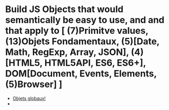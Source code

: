 # Build JS Objects that would semantically be easy to use, and and that apply to [ (7)Primitve values, (13)Objets Fondamentaux, (5)[Date, Math, RegExp, Array, JSON], (4)[HTML5, HTML5API, ES6, ES6+], DOM[Document, Events, Elements, (5)Browser] ]

* [Objets globaux!](https://developer.mozilla.org/fr/docs/Web/JavaScript/Reference/Objets_globaux)
* 